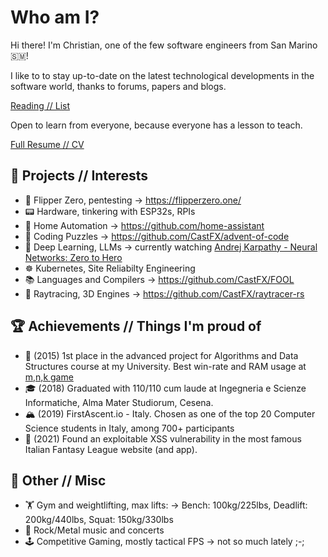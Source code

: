 # Who am I?
Hi there! I'm Christian, one of the few software engineers from San Marino 🇸🇲!

I like to to stay up-to-date on the latest technological developments in the software world, thanks to forums, papers and blogs.

[Reading // List](https://www.notion.so/christian-serra/Technical-Reading-List-df78dcff5d0f4c4a9ec1b1c32658767a?pvs=4)

Open to learn from everyone, because everyone has a lesson to teach.

[Full Resume // CV](Resume.pdf)

## 📝 Projects // Interests
- 🐬 Flipper Zero, pentesting -> https://flipperzero.one/
- 📟 Hardware, tinkering with ESP32s, RPIs 
- 🏡 Home Automation -> https://github.com/home-assistant
- 🧩 Coding Puzzles -> https://github.com/CastFX/advent-of-code
- 🧠 Deep Learning, LLMs -> currently watching [Andrej Karpathy - Neural Networks: Zero to Hero](https://www.youtube.com/watch?v=VMj-3S1tku0&list=PLAqhIrjkxbuWI23v9cThsA9GvCAUhRvK)
- ☸️ Kubernetes, Site Reliabilty Engineering
- 📚 Languages and Compilers -> https://github.com/CastFX/FOOL
- 🌈 Raytracing, 3D Engines -> https://github.com/CastFX/raytracer-rs


## 🏆 Achievements // Things I'm proud of
- 🥇 (2015) 1st place in the advanced project for Algorithms and Data Structures course at my University. Best win-rate and RAM usage at [m,n,k game]( https://github.com/CastFX/MNK_Game)
- 🎓 (2018) Graduated with 110/110 cum laude at Ingegneria e Scienze Informatiche, Alma Mater Studiorum, Cesena.
- 🏔️ (2019) FirstAscent.io - Italy. Chosen as one of the top 20 Computer Science students in Italy, among 700+ participants
- 👾 (2021) Found an exploitable XSS vulnerability in the most famous Italian Fantasy League website (and app).


## 💈 Other // Misc
- 🏋 Gym and weightlifting, max lifts: -> Bench: 100kg/225lbs, Deadlift: 200kg/440lbs, Squat: 150kg/330lbs
- 🎸 Rock/Metal music and concerts
- 🕹️ Competitive Gaming, mostly tactical FPS -> not so much lately ;-;

